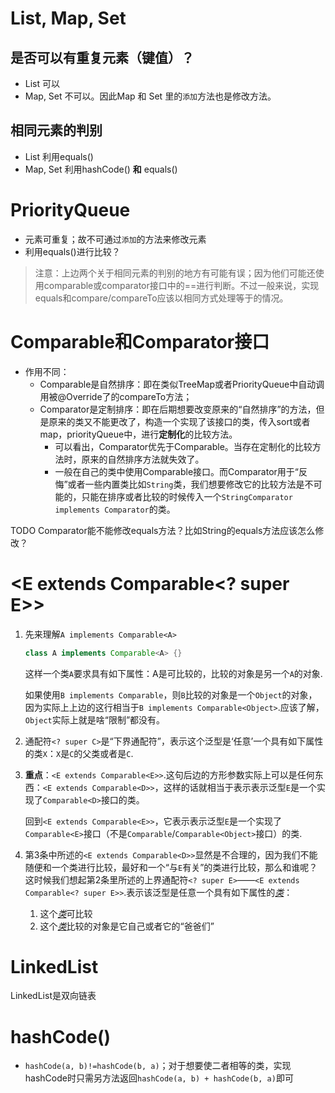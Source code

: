 # List, Map, Set
## 是否可以有重复元素（键值）？
- List 可以
- Map, Set 不可以。因此Map 和 Set 里的`添加`方法也是修改方法。

## 相同元素的判别
- List 利用equals()
- Map, Set 利用hashCode() **和** equals()

# PriorityQueue
- 元素可重复；故不可通过`添加`的方法来修改元素
- 利用equals()进行比较？

> 注意：上边两个关于相同元素的判别的地方有可能有误；因为他们可能还使用comparable或comparator接口中的==进行判断。不过一般来说，实现equals和compare/compareTo应该以相同方式处理等于的情况。

# Comparable和Comparator接口
- 作用不同：
  - Comparable是自然排序：即在类似TreeMap或者PriorityQueue中自动调用被@Override了的compareTo方法；
  - Comparator是定制排序：即在后期想要改变原来的“自然排序”的方法，但是原来的类又不能更改了，构造一个实现了该接口的类，传入sort或者map，priorityQueue中，进行**定制化**的比较方法。
    - 可以看出，Comparator优先于Comparable。当存在定制化的比较方法时，原来的自然排序方法就失效了。
    - 一般在自己的类中使用Comparable接口。而Comparator用于“反悔”或者一些内置类比如`String`类，我们想要修改它的比较方法是不可能的，只能在排序或者比较的时候传入一个`StringComparator implements Comparator`的类。

TODO Comparator能不能修改equals方法？比如String的equals方法应该怎么修改？

# <E extends Comparable<? super E>>
1. 先来理解`A implements Comparable<A>`
   ``` java
   class A implements Comparable<A> {}
   ```
   这样一个类`A`要求具有如下属性：A是可比较的，比较的对象是另一个`A`的对象.

   如果使用`B implements Comparable`，则`B`比较的对象是一个`Object`的对象，因为实际上上边的这行相当于`B implements Comparable<Object>`.应该了解，`Object`实际上就是啥“限制”都没有。

2. 通配符`<? super C>`是“下界通配符”，表示这个泛型是‘任意’一个具有如下属性的类`X`：`X`是`C`的父类或者是`C`.
3. **重点**：`<E extends Comparable<E>>`.这句后边的方形参数实际上可以是任何东西：`<E extends Comparable<D>>`，这样的话就相当于表示表示泛型`E`是一个实现了`Comparable<D>`接口的类。
   
   回到`<E extends Comparable<E>>`，它表示表示泛型`E`是一个实现了`Comparable<E>`接口（不是`Comparable`/`Comparable<Object>`接口）的类.
4. 第3条中所述的`<E extends Comparable<D>>`显然是不合理的，因为我们不能随便和一个类进行比较，最好和一个“与`E`有关”的类进行比较，那么和谁呢？这时候我们想起第2条里所述的上界通配符`<? super E>`——`<E extends Comparable<? super E>>`.表示该泛型是任意一个具有如下属性的<u>*类*</u>：
   1. 这个<u>*类*</u>可比较
   2. 这个<u>*类*</u>比较的对象是它自己或者它的“爸爸们”

# LinkedList
LinkedList是双向链表

# hashCode()
- `hashCode(a, b)!=hashCode(b, a)`；对于想要使二者相等的类，实现hashCode时只需另方法返回`hashCode(a, b) + hashCode(b, a)`即可